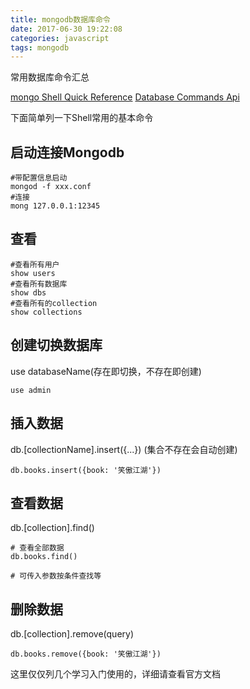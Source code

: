 ```yaml
---
title: mongodb数据库命令
date: 2017-06-30 19:22:08
categories: javascript
tags: mongodb
---
```

常用数据库命令汇总
<!-- more -->

[mongo Shell Quick Reference](https://docs.mongodb.com/manual/reference/mongo-shell/)
[Database Commands Api](https://docs.mongodb.com/manual/reference/command/)

下面简单列一下Shell常用的基本命令

## 启动连接Mongodb
```
#带配置信息启动
mongod -f xxx.conf 
#连接
mong 127.0.0.1:12345 
```

## 查看
```
#查看所有用户 
show users 
#查看所有数据库 
show dbs
#查看所有的collection 
show collections
```



## 创建切换数据库
use  databaseName(存在即切换，不存在即创建)

```
use admin
```

## 插入数据
db.[collectionName].insert({...}) (集合不存在会自动创建)
```
db.books.insert({book: '笑傲江湖'})
```

## 查看数据
db.[collection].find()
```
# 查看全部数据
db.books.find() 

# 可传入参数按条件查找等
```

## 删除数据
db.[collection].remove(query)
```
db.books.remove({book: '笑傲江湖'})
```

这里仅仅列几个学习入门使用的，详细请查看官方文档
